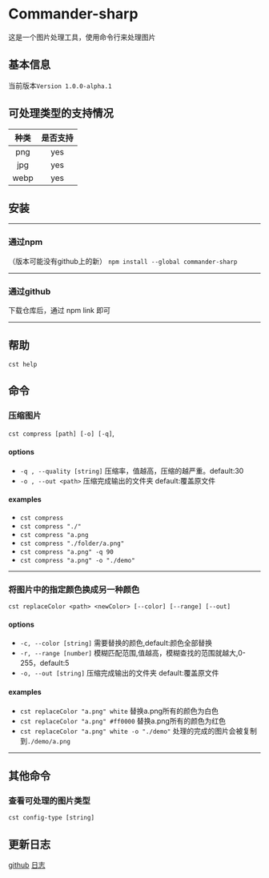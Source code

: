 # Commander-sharp 
这是一个图片处理工具，使用命令行来处理图片
## 基本信息
当前版本`Version 1.0.0-alpha.1`
## 可处理类型的支持情况
| 种类  | 是否支持 |
| :---: | :------: |
|  png  |   yes    |
|  jpg  |   yes    |
| webp  |   yes    |

## 安装
***
### 通过npm
（版本可能没有github上的新）
`npm install --global commander-sharp`

***
### 通过github
下载仓库后，通过 npm link 即可

***
## 帮助
`cst help`
## 命令
### 压缩图片
`cst compress [path] [-o] [-q]`,
#### options
* `-q , --quality [string]` 压缩率，值越高，压缩的越严重。default:30
* `-o , --out <path>` 压缩完成输出的文件夹 default:覆盖原文件
#### examples
* `cst compress`
* `cst compress "./"` 
* `cst compress "a.png` 
* `cst compress "./folder/a.png"`  
* `cst compress "a.png" -q 90`
* `cst compress "a.png" -o "./demo"`

***
### 将图片中的指定颜色换成另一种颜色
`cst replaceColor <path> <newColor> [--color] [--range] [--out]`
#### options
* `-c, --color [string]` 需要替换的颜色,default:颜色全部替换
* `-r, --range [number]` 模糊匹配范围,值越高，模糊查找的范围就越大,0-255，default:5
* `-o, --out [string]` 压缩完成输出的文件夹 default:覆盖原文件

#### examples
* `cst replaceColor "a.png" white` 替换a.png所有的颜色为白色
* `cst replaceColor "a.png" #ff0000` 替换a.png所有的颜色为红色
* `cst replaceColor "a.png" white -o "./demo"` 处理的完成的图片会被复制到`./demo/a.png`


***
## 其他命令
### 查看可处理的图片类型
`cst config-type [string]`

## 更新日志
[github](https://github.com/zyyGG/commander-sharp)
[日志](https://github.com/zyyGG/commander-sharp/blob/master/log.md)
